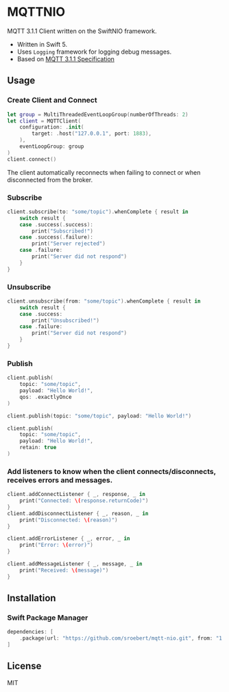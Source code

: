 # MQTTNIO

MQTT 3.1.1 Client written on the SwiftNIO framework.

* Written in Swift 5.
* Uses `Logging` framework for logging debug messages.
* Based on [MQTT 3.1.1 Specification](http://docs.oasis-open.org/mqtt/mqtt/v3.1.1/os/mqtt-v3.1.1-os.html)

## Usage

### Create Client and Connect
```swift
let group = MultiThreadedEventLoopGroup(numberOfThreads: 2)
let client = MQTTClient(
    configuration: .init(
        target: .host("127.0.0.1", port: 1883),
    ),
    eventLoopGroup: group
)
client.connect()
```

The client automatically reconnects when failing to connect or when disconnected from the broker.

### Subscribe
```swift
client.subscribe(to: "some/topic").whenComplete { result in
    switch result {
    case .success(.success):
        print("Subscribed!")
    case .success(.failure):
        print("Server rejected")
    case .failure:
        print("Server did not respond")
    }
}
```

### Unsubscribe
```swift
client.unsubscribe(from: "some/topic").whenComplete { result in
    switch result {
    case .success:
        print("Unsubscribed!")
    case .failure:
        print("Server did not respond")
    }
}
```

### Publish

```swift
client.publish(
    topic: "some/topic",
    payload: "Hello World!",
    qos: .exactlyOnce
)
```
```swift
client.publish(topic: "some/topic", payload: "Hello World!")
```
```swift
client.publish(
    topic: "some/topic",
    payload: "Hello World!",
    retain: true
)
```

### Add listeners to know when the client connects/disconnects, receives errors and messages. 
```swift
client.addConnectListener { _, response, _ in
    print("Connected: \(response.returnCode)")
}
client.addDisconnectListener { _, reason, _ in
    print("Disconnected: \(reason)")
}
```
```swift
client.addErrorListener { _, error, _ in
    print("Error: \(error)")
}
```
```swift
client.addMessageListener { _, message, _ in
    print("Received: \(message)")
}
```

## Installation

### Swift Package Manager

```swift
dependencies: [
    .package(url: "https://github.com/sroebert/mqtt-nio.git", from: "1.0.0")
]
```

## License
MIT
